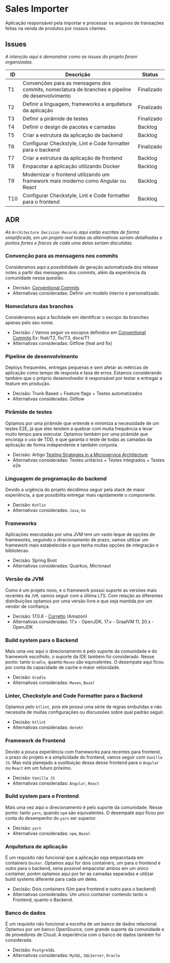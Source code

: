# Sales Importer

Aplicação responsável pela importar e processar os arquivos de transações feitas na venda de produtos por nossos
clientes.

## Issues

_A intenção aqui é demonstrar como as issues do projeto foram organizadas._

| ID  | Descrição                                                                                       | Status     |
|-----|-------------------------------------------------------------------------------------------------|------------|
| T1  | Convenções para as mensagens dos commits, nomeclatura de branches e pipeline de desenvolvimento | Finalizado |
| T2  | Definir a linguagem, frameworks e arquitetura da aplicação                                      | Finalizado |
| T3  | Definir a pirâmide de testes                                                                    | Finalizado |
| T4  | Definir o design de pacotes e camadas                                                           | Backlog    |
| T5  | Criar a estrutura da aplicação de backend                                                       | Backlog    |
| T6  | Configurar Checkstyle, Lint e Code formatter para o backend                                     | Finalizado |
| T7  | Criar a estrutura da aplicação de frontend                                                      | Backlog    |
| T8  | Empacotar a aplicação utilizando Docker                                                         | Backlog    |
| T9  | Modernizar o frontend utilizando um framework mais moderno como Angular ou React                | Backlog    |
| T10 | Configurar Checkstyle, Lint e Code formatter para o frontend                                    | Backlog    |

## ADR

_As `Architecture Decision Records` aqui estão escritas de forma simplificada, em um projeto real todas as alternativas
seriam detalhadas e pontos fortes e fracos de cada uma delas seriam discutidas._

### Convenção para as mensagens nos commits

Consideramos aqui a possibilidade de geração automatizada dos release notes a partir das mensagens dos commits,
além da experiência da comunidade nessa questão.

* Decisão: [Conventional Commits](https://www.conventionalcommits.org/en/v1.0.0/)
* Alternativas consideradas: Definir um modelo interno e personalizado.

### Nomeclatura das branches

Consideramos aqui a facilidade em identificar o escopo da branches apenas pelo seu nome.

* Decisão: <scope>/<issue-id> Vamos seguir os escopos definidos
  em [Conventional Commits](https://www.conventionalcommits.org/en/v1.0.0/)
  Ex: feat/T2, fix/T3, docs/T1
* Alternativas consideradas: Gitflow (feat and fix)

### Pipeline de desenvolvimento

Deploys frequentes, entregas pequenas e sem afetar as métricas de aplicação como tempo de resposta e taxa de erros.
Estamos considerando também que o próprio desenvolvedor é responsável por testar e entregar a feature em produção.

* Decisão: Trunk Based + Feature flags + Testes automatizados
* Alternativas consideradas: Gitflow

### Pirâmide de testes

Optamos por uma pirâmide que entende e minimiza a necessidade de um testes E2E, já que eles tendem a quebrar com muita
frequência e levar muito tempo para executar. Optamos também por uma pirâmide que encoraja o uso de TDD, e que
garanta o teste de todas as camadas da aplicação de forma independente e também conjunta.

* Decisão:
  Artigo [Testing Strategies in a Microservice Architecture](https://martinfowler.com/articles/microservice-testing/)
* Alternativas consideradas: Testes unitários + Testes integrados + Testes e2e

### Linguagem de programação do backend

Devido a urgência do projeto decidimos seguir pela stack de maior experiência, a que possibilita entregar mais
rapidamente o componente.

* Decisão: `Kotlin`
* Alternativas consideradas: `Java`, `Go`

### Frameworks

Aplicações executadas por uma JVM tem um vasto leque de opções de frameworks, seguindo o direcionamento de prazo, vamos
utilizar um framework mais estabelecido e que tenha muitas opções de integração e bibliotecas.

* Decisão: Spring Boot
* Alternativas consideradas: Quarkus, Micronaut

### Versão da JVM

Como é um projeto novo, e o framework possui suporte as versões mais recentes da `JVM`, vamos seguir com a última LTS.
Com relação as diferentes distribuições optamos por uma versão livre e que seja mantida por um vendor de confiança.

* Decisão: 17.0.6 - [Corretto](https://aws.amazon.com/pt/corretto/) (Amazon)
* Alternativas consideradas: 17.x - OpenJDK, 17.x - GraalVM 11, 20.x - OpenJDK

### Build system para o Backend

Mais uma vez aqui o direcionamento é pelo suporte da comunidade e do framework escolhido, o suporte da IDE também
foi considerado. Nesse ponto: tanto `Gradle`, quanto `Maven` são equivalentes. O desempate aqui ficou por conta da
capacidade de cache e maior velocidade.

* Decisão: `Gradle`
* Alternativas consideradas: `Maven`, `Bazel`

### Linter, Checkstyle and Code Formatter para o Backend

Optamos pelo `ktlint`, pois ele possui uma série de regras embutidas e não necessita de muitas configurações ou
discussões sobre qual padrão seguir.

* Decisão: `ktlint`
* Alternativas consideradas: `detekt`

### Framework de Frontend

Devido a pouca experiência com frameworks para recentes para frontend, o prazo do projeto e a simplicidade do frontend,
vamos seguir com `Vanilla JS`. Mas está planejado a sustituição dessa desse frontend para o `Angular` ou `React` em um
futuro próximo.

* Decisão: `Vanilla JS`
* Alternativas consideradas: `Angular`, `React`

### Build system para o Frontend

Mais uma vez aqui o direcionamento é pelo suporte da comunidade. Nesse ponto: tanto `yarn`, quando `npm` são
equivalentes.
O desempate aqui ficou por conta do desempenho do `yarn` ser superior.

* Decisão: `yarn`
* Alternativas consideradas: `npm`, `Bazel`

### Arquitetura de aplicação

É um requisito não funcional que a aplicação seja empacotada em containers `Docker`. Optamos aqui for dois containers,
um para o frontend e outro para o backend, seria possível empacotar ambos em um único container, porém optamos aqui
por ter as camadas separadas e utilizar build systems diferente para cada um deles.

* Decisão: Dois containers (Um para frontend e outro para o backend)
* Alternativas consideradas: Um unico container contendo tanto o Frontend, quanto o Backend.

### Banco de dados

É um requisito não funcional a escolha de um banco de dados relacional. Optamos por um banco OpenSource, com grande
suporte da comunidade e de provedores de Cloud. A experiência com o banco de dados também foi considerada.

* Decisão: `PostgreSQL`
* Alternativas consideradas: `MySQL`, `SQLServer`, `Oracle`